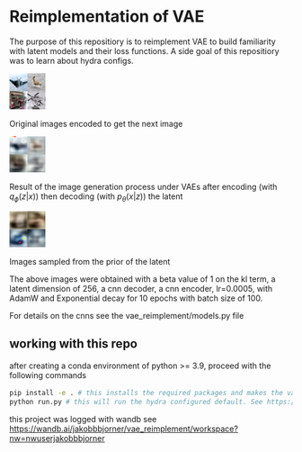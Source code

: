 # Reimplementation of VAE
The purpose of this repositiory is to reimplement VAE to build familiarity with latent models and their loss functions. A side goal of this repositiory was to learn about hydra configs.

![Original images encoded to get the next image](media_images_eval_x_noised_images.png)

Original images encoded to get the next image


![Result of the image generation process under VAEs after encoding then decoding](media_images_eval_x_given_z_images.png)

Result of the image generation process under VAEs after encoding (with $q_\phi(z | x)$) then decoding (with $p_\theta(x|z)$) the latent 


![Images sampled from the prior of the latent](media_images_generated_images.png)

Images sampled from the prior of the latent


The above images were obtained with a beta value of 1 on the kl term, a latent dimension of 256, a cnn decoder, a cnn encoder, lr=0.0005, with AdamW and Exponential decay for 10 epochs with batch size of 100.

For details on the cnns see the vae_reimplement/models.py file

## working with this repo
after creating a conda environment of python >= 3.9, proceed with the following commands
```bash
pip install -e . # this installs the required packages and makes the vae_reimplement package available to python's path.
python run.py # this will run the hydra configured default. See https://hydra.cc/docs/1.3/intro/ for details.
```


this project was logged with wandb see https://wandb.ai/jakobbbjorner/vae_reimplement/workspace?nw=nwuserjakobbbjorner
